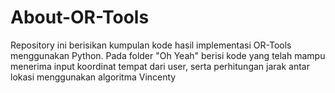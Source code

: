 # About-OR-Tools

Repository ini berisikan kumpulan kode hasil implementasi OR-Tools menggunakan Python.
Pada folder "Oh Yeah" berisi kode yang telah mampu menerima input koordinat tempat dari user,
serta perhitungan jarak antar lokasi menggunakan algoritma Vincenty
